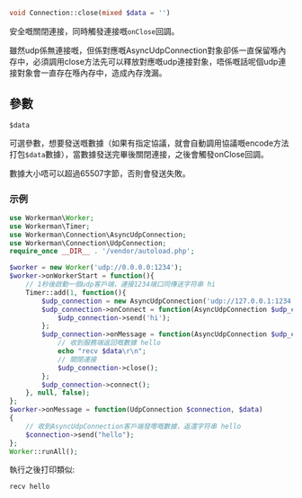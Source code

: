 ```php
void Connection::close(mixed $data = '')
```

安全嘅關閉連接，同時觸發連接嘅```onClose```回調。

雖然udp係無連接嘅，但係對應嘅AsyncUdpConnection對象卻係一直保留喺內存中，必須調用close方法先可以釋放對應嘅udp連接對象，唔係嘅話呢個udp連接對象會一直存在喺內存中，造成內存洩漏。

## 參數

 ``` $data ```

可選參數，想要發送嘅數據（如果有指定協議，就會自動調用協議嘅encode方法打包```$data```數據），當數據發送完畢後關閉連接，之後會觸發onClose回調。

數據大小唔可以超過65507字節，否則會發送失敗。

### 示例 

```php
use Workerman\Worker;
use Workerman\Timer;
use Workerman\Connection\AsyncUdpConnection;
use Workerman\Connection\UdpConnection;
require_once __DIR__ . '/vendor/autoload.php';

$worker = new Worker('udp://0.0.0.0:1234');
$worker->onWorkerStart = function(){
    // 1秒後啟動一個udp客戶端，連接1234端口同傳送字符串 hi
    Timer::add(1, function(){
        $udp_connection = new AsyncUdpConnection('udp://127.0.0.1:1234');
        $udp_connection->onConnect = function(AsyncUdpConnection $udp_connection){
            $udp_connection->send('hi');
        };
        $udp_connection->onMessage = function(AsyncUdpConnection $udp_connection, $data){
            // 收到服務端返回嘅數據 hello
            echo "recv $data\r\n";
            // 關閉連接
            $udp_connection->close();
        };
        $udp_connection->connect();
    }, null, false);
};
$worker->onMessage = function(UdpConnection $connection, $data)
{
    // 收到AsyncUdpConnection客戶端發嚟嘅數據，返還字符串 hello
    $connection->send("hello");
};
Worker::runAll();             
```

執行之後打印類似:
```
recv hello
```
